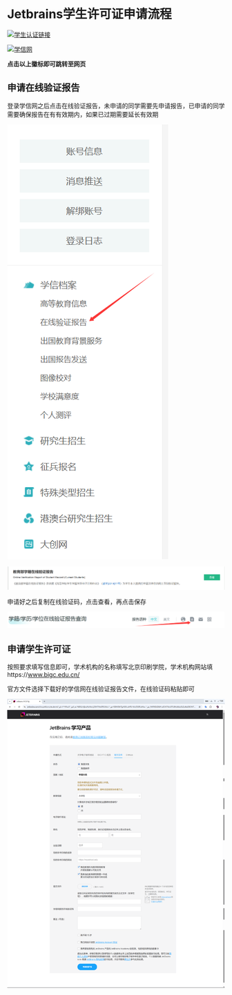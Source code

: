 # Jetbrains学生许可证申请流程

[![学生认证链接](https://img.shields.io/badge/jetbrains-%E5%AD%A6%E7%94%9F%E8%AE%A4%E8%AF%81-green?logo=jetbrains)](https://www.jetbrains.com/shop/eform/students)

[![学信网](https://img.shields.io/badge/%E5%AD%A6%E4%BF%A1%E7%BD%91-%E5%AD%A6%E4%B8%9A%E9%AA%8C%E8%AF%81%E6%8A%A5%E5%91%8A-green)](https://www.chsi.com.cn/)

**点击以上徽标即可跳转至网页**

## 申请在线验证报告

登录学信网之后点击在线验证报告，未申请的同学需要先申请报告，已申请的同学需要确保报告在有有效期内，如果已过期需要延长有效期

![学信网个人页面](./assets/学信网.png)

![在线验证报告](./assets/在线验证报告.png)

申请好之后复制在线验证码，点击查看，再点击保存

![下载报告](./assets/下载报告.png)

## 申请学生许可证

按照要求填写信息即可，学术机构的名称填写北京印刷学院，学术机构网站填https://www.bigc.edu.cn/

官方文件选择下载好的学信网在线验证报告文件，在线验证码粘贴即可

![认证页面](./assets/Jetbrains认证页面.png)